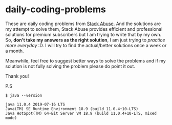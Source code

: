 # daily-coding-problems

These are daily coding problems from [Stack Abuse](https://stackabuse.com). And the solutions are my attempt to solve them, 
Stack Abuse provides efficient and professional solutions for premium subscribers but I am trying to write that by my own. So, **don't take my answers as the right solution**, I am just trying to _practice more everyday_ :D. I will try to find the actual/better solutions once a week or a month.


Meanwhile, feel free to suggest better ways to solve the problems and if my solution is not fully solving the problem please do point it out. 

Thank you!


P.S

~~~
$ java --version

java 11.0.4 2019-07-16 LTS
Java(TM) SE Runtime Environment 18.9 (build 11.0.4+10-LTS)
Java HotSpot(TM) 64-Bit Server VM 18.9 (build 11.0.4+10-LTS, mixed mode)
~~~
